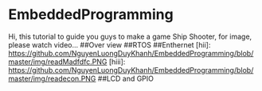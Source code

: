 # EmbeddedProgramming
Hi, this tutorial to guide you guys to make a game Ship Shooter, for image, please watch video...
##Over view
##RTOS
##Enthernet
[](https://github.com/NguyenLuongDuyKhanh/EmbeddedProgramming/blob/master/img/readMac.PNG)
[hii]: https://github.com/NguyenLuongDuyKhanh/EmbeddedProgramming/blob/master/img/readMadfdfc.PNG
[hiii]: https://github.com/NguyenLuongDuyKhanh/EmbeddedProgramming/blob/master/img/readecon.PNG
##LCD and GPIO
